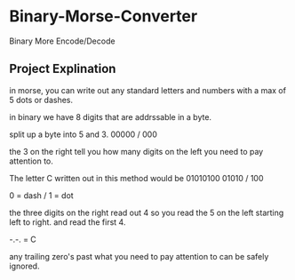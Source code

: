 # Binary-Morse-Converter

Binary More Encode/Decode



<h2>Project Explination</h2>


in morse, you can write out any standard letters and numbers with a max of 5 dots or dashes.

in binary we have 8 digits that are addrssable in a byte.

split up a byte into 5 and 3.   00000 / 000

the 3 on the right tell you how many digits on the left you need to pay attention to.

The letter C written out in this method would be 01010100    01010 / 100

0 = dash / 1 = dot

the three digits on the right read out 4 so you read the 5 on the left starting left to right.  and read the first 4.

-.-.  = C

any trailing zero's past what you need to pay attention to can be safely ignored.

